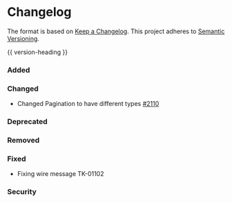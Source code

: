 # Changelog
The format is based on [Keep a Changelog](https://keepachangelog.com/en/1.0.0/).
This project adheres to [Semantic Versioning](https://semver.org/spec/v2.0.0.html).

{{ version-heading }}

### Added

### Changed
- Changed Pagination to have different types [#2110](https://github.com/holochain/holochain-rust/pull/2110)
### Deprecated

### Removed

### Fixed

- Fixing wire message TK-01102

### Security
